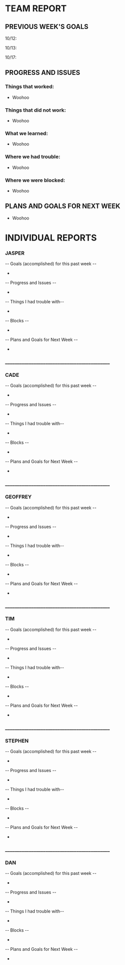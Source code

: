 # TEAM REPORT

## PREVIOUS WEEK'S GOALS

10/12:

10/13:

10/17:

## PROGRESS AND ISSUES

### Things that worked:

* Woohoo

### Things that did not work:

* Woohoo

### What we learned:

* Woohoo

### Where we had trouble:

* Woohoo

### Where we were blocked:

* Woohoo

 ## PLANS AND GOALS FOR NEXT WEEK

 * Woohoo

# INDIVIDUAL REPORTS

### JASPER

-- Goals (accomplished) for this past week --

*

-- Progress and Issues --

*

-- Things I had trouble with--

*

-- Blocks --

*

-- Plans and Goals for Next Week --

*

### ____________________________________________

### CADE

-- Goals (accomplished) for this past week --

*

-- Progress and Issues --

*

-- Things I had trouble with--

*

-- Blocks --

*

-- Plans and Goals for Next Week --

*

### ____________________________________________

### GEOFFREY

-- Goals (accomplished) for this past week --

*

-- Progress and Issues --

*

-- Things I had trouble with--

*

-- Blocks --

*

-- Plans and Goals for Next Week --

*

### ____________________________________________

### TIM

-- Goals (accomplished) for this past week --

*

-- Progress and Issues --

*

-- Things I had trouble with--

*

-- Blocks --

*

-- Plans and Goals for Next Week --

*

### ____________________________________________

### STEPHEN

-- Goals (accomplished) for this past week --

*

-- Progress and Issues --

*

-- Things I had trouble with--

*

-- Blocks --

*

-- Plans and Goals for Next Week --

*
### ____________________________________________

### DAN


-- Goals (accomplished) for this past week --

*

-- Progress and Issues --

*

-- Things I had trouble with--

*

-- Blocks --

*

-- Plans and Goals for Next Week --

*